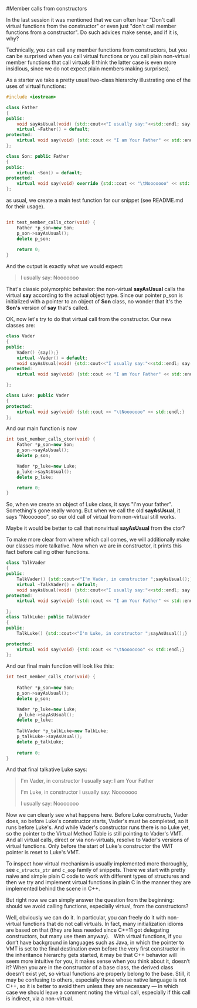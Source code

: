 #Member calls from constructors

In the last session it was mentioned that we can often hear "Don't call virtual functions from the constructor" or even just "don't call member functions from a constructor". Do such advices make sense, and if it is, why?

Technically, you can call any member functions from constructors, but you can be surprised when you call virtual functions or you call plain non-virtual member functions that call virtuals (I think the latter case is even more insidious, since we do not expect plain members making surprises). 

As a starter we take a pretty usual two-class hierarchy illustrating one of the uses of virtual functions:

```c++
#include <iostream>

class Father
{
public:
    void sayAsUsual(void) {std::cout<<"I usually say:"<<std::endl; say();}
    virtual ~Father() = default;
protected:
    virtual void say(void) {std::cout << "I am Your Father" << std::endl;}
};

class Son: public Father
{
public:
    virtual ~Son() = default;
protected:
    virtual void say(void) override {std::cout << "\tNooooooo" << std::endl;}
};
```

as usual, we create a main test function for our snippet (see README.md for their usage).

```c++

int test_member_calls_ctor(void) {
    Father *p_son=new Son;
    p_son->sayAsUsual();
    delete p_son;
    
    return 0;
}
```
And the output is exactly what we would expect:

> I usually say:
> Nooooooo

That's classic polymorphic behavior: the non-virtual **sayAsUsual** calls the virtual **say** according to the actual object type. 
Since our pointer p_son is initialized with a pointer to an object of **Son** class, no wonder that it's the **Son's** version of **say** that's called. 

OK, now let's try to do that virtual call from the constructor. Our new classes are:

```c++
class Vader
{
public:
    Vader() {say();}
    virtual ~Vader() = default;
    void sayAsUsual(void) {std::cout<<"I usually say:"<<std::endl; say();}
protected:
    virtual void say(void) {std::cout << "I am Your Father" << std::endl;}

};

class Luke: public Vader
{
protected:
    virtual void say(void) {std::cout << "\tNooooooo" << std::endl;}
};
```
And our main function is now

```c++
int test_member_calls_ctor(void) {
    Father *p_son=new Son;
    p_son->sayAsUsual();
    delete p_son;

    Vader *p_luke=new Luke;
    p_luke->sayAsUsual();
    delete p_luke;

    return 0;
}
```

So, when we create an object of Luke class, it says "I'm your father". Something's gone really wrong.
But when we call the old **sayAsUsual**, it says "Nooooooo", so our old call of virtual from non-virtual still works.

Maybe it would be better to call that nonvirtual **sayAsUsual** from the ctor?

To make more clear from where which call comes, we will additionally make our classes more talkative. Now when we are in constructor, it prints this fact before calling other functions. 

```c++
class TalkVader
{
public:
    TalkVader() {std::cout<<"I'm Vader, in constructor ";sayAsUsual();}
    virtual ~TalkVader() = default;
    void sayAsUsual(void) {std::cout<<"I usually say:"<<std::endl; say();}
protected:
    virtual void say(void) {std::cout << "I am Your Father" << std::endl;}

};
class TalkLuke: public TalkVader
{
public:
    TalkLuke() {std::cout<<"I'm Luke, in constructor ";sayAsUsual();}

protected:
    virtual void say(void) {std::cout << "\tNooooooo" << std::endl;}
};

```

And our final main function will look like this:

```c++
int test_member_calls_ctor(void) {
 
    Father *p_son=new Son;
    p_son->sayAsUsual();
    delete p_son;

    Vader *p_luke=new Luke;
     p_luke->sayAsUsual();
    delete p_luke;
 
    TalkVader *p_talkLuke=new TalkLuke;
    p_talkLuke->sayAsUsual();
    delete p_talkLuke;
 
    return 0;
}
```

And that final talkative Luke says:
> 
> I'm Vader, in constructor I usually say:
> 	I am Your Father
> 
> I'm Luke, in constructor I usually say:
> 	Nooooooo
> 
> I usually say:
> 	Nooooooo

Now we can clearly see what happens here. Before Luke constructs, Vader does, so before Luke's constructor starts, Vader's must be completed, so it runs before Luke's. And while Vader's constructor runs there is no Luke yet, so the pointer to the Virtual Method Table is still pointing to Vader's VMT. And all virtual calls, direct or via non-virtuals, resolve to Vader's versions of virtual functions. Only before the start of Luke's constructor the VMT pointer is reset to Luke's VMT.

To inspect how virtual mechanism is usually implemented more thoroughly, see `c_structs_ptr` and `c_oop` family of snippets. There we start with pretty naive and simple plain C code to work with different types of structures and then we try and  implement virtual functions in plain C in the manner they are implemented behind the scene in C++.

But right now we can simply answer the question from the beginning: should we avoid calling functions, especially virtual, from the constructors? 

Well, obviously we can do it. In particular, you can freely do it with non-virtual functions that do not call virtuals. In fact, many initialization idioms are based on that (they are less needed since C++11 got delegating constructors, but many use them anyway).   With virtual functions, if you don’t have background in languages such as Java, in which the pointer to VMT is set to the final destination even before the very first constructor in the inheritance hierarchy gets started, it may be that C++ behavior will seem more intuitive for you, it makes sense when you think about it, doesn’t it? When you are in the constructor of a base class, the derived class doesn’t exist yet, so virtual functions are properly belong to the base. Still, it may be confusing to others, especially those whose native language is not C++, so it is better to avoid them unless they are necessary — in which  case we should leave a comment  noting the virtual call, especially if this call is indirect, via a non-virtual. 

